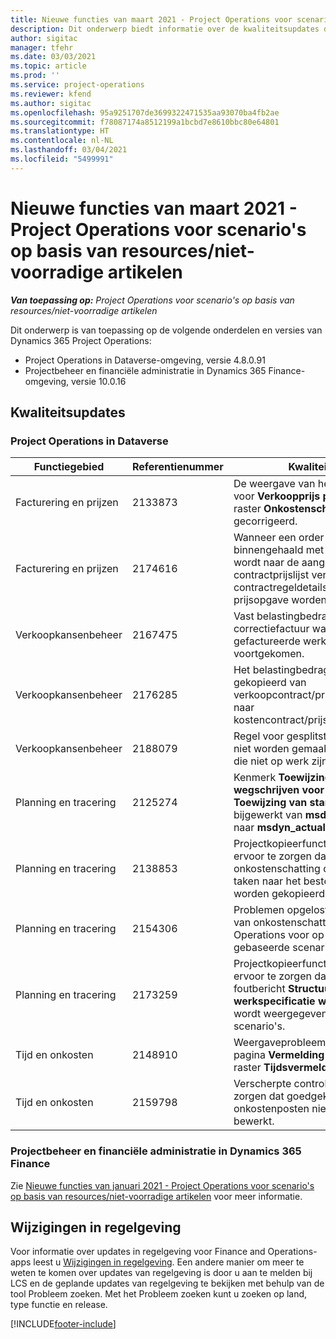 ```yaml
---
title: Nieuwe functies van maart 2021 - Project Operations voor scenario's op basis van resources/niet-voorradige artikelen
description: Dit onderwerp biedt informatie over de kwaliteitsupdates die beschikbaar zijn in de release van maart 2021 van Project Operations voor scenario's op basis van resources/niet-voorradige artikelen.
author: sigitac
manager: tfehr
ms.date: 03/03/2021
ms.topic: article
ms.prod: ''
ms.service: project-operations
ms.reviewer: kfend
ms.author: sigitac
ms.openlocfilehash: 95a9251707de3699322471535aa93070ba4fb2ae
ms.sourcegitcommit: f78087174a8512199a1bcbd7e8610bbc80e64801
ms.translationtype: HT
ms.contentlocale: nl-NL
ms.lasthandoff: 03/04/2021
ms.locfileid: "5499991"
---
```

# <a name="whats-new-march-2021---project-operations-for-resourcenon-stocked-based-scenarios"></a>Nieuwe functies van maart 2021 - Project Operations voor scenario's op basis van resources/niet-voorradige artikelen

_**Van toepassing op:** Project Operations voor scenario's op basis van resources/niet-voorradige artikelen_

Dit onderwerp is van toepassing op de volgende onderdelen en versies van Dynamics 365 Project Operations:

- Project Operations in Dataverse-omgeving, versie 4.8.0.91 
- Projectbeheer en financiële administratie in Dynamics 365 Finance-omgeving, versie 10.0.16 

## <a name="quality-updates"></a>Kwaliteitsupdates

### <a name="project-operations-on-dataverse"></a>Project Operations in Dataverse


| **Functiegebied** | **Referentienummer** | **Kwaliteitsupdate** |
| --- | --- | --- |
| Facturering en prijzen | 2133873 | De weergave van het valutasymbool voor **Verkoopprijs per eenheid** in het raster **Onkostenschattingen** is gecorrigeerd. |
| Facturering en prijzen | 2174616 | Wanneer een order wordt binnengehaald met een prijsopgave, wordt naar de aangepaste contractprijslijst verwezen op contractregeldetails die uit de prijsopgave worden gekopieerd. |
| Verkoopkansenbeheer | 2167475 | Vast belastingbedrag op de correctiefactuur waaruit een niet-gefactureerde werkelijke boeking is voortgekomen. |
| Verkoopkansenbeheer | 2176285 | Het belastingbedrag mag niet worden gekopieerd van verkoopcontract/prijsopgaveregeldetails naar kostencontract/prijsopgaveregeldetails. |
| Verkoopkansenbeheer | 2188079 | Regel voor gesplitste facturering mag niet worden gemaakt voor contracten die niet op werk zijn gebaseerd. |
| Planning en tracering | 2125274 | Kenmerk **Toewijzing twee keer wegschrijven voor project** voor **Toewijzing van startdatum van project** bijgewerkt van **msdyn\_taskearlieststart** naar **msdyn\_actualstart**. |
| Planning en tracering | 2138853 | Projectkopieerfunctie bijgewerkt om ervoor te zorgen dat de regels voor onkostenschatting die verwijzen naar taken naar het bestemmingsproject worden gekopieerd. |
| Planning en tracering | 2154306 | Problemen opgelost met het verwijderen van onkostenschattingen in Project Operations voor op resources gebaseerde scenario's. |
| Planning en tracering | 2173259 | Projectkopieerfunctie bijgewerkt om ervoor te zorgen dat hiervoor niet het foutbericht **Structuur voor werkspecificatie wordt gekopieerd** wordt weergegeven in bepaalde scenario's. |
| Tijd en onkosten | 2148910 | Weergaveprobleem opgelost met de pagina **Vermelding bewerken** in het raster **Tijdsvermelding**. |
| Tijd en onkosten | 2159798 | Verscherpte controles om ervoor te zorgen dat goedgekeurde onkostenposten niet kunnen worden bewerkt. |

### <a name="project-management-and-accounting-on-dynamics-365-finance"></a>Projectbeheer en financiële administratie in Dynamics 365 Finance

Zie [Nieuwe functies van januari 2021 - Project Operations voor scenario's op basis van resources/niet-voorradige artikelen](whats-new-jan-2021-resource-based.md) voor meer informatie.

## <a name="regulatory-updates"></a>Wijzigingen in regelgeving

Voor informatie over updates in regelgeving voor Finance and Operations-apps leest u [Wijzigingen in regelgeving](https://docs.microsoft.com/dynamics365/finance/localizations/regulatory-updates). Een andere manier om meer te weten te komen over updates van regelgeving is door u aan te melden bij LCS en de geplande updates van regelgeving te bekijken met behulp van de tool Probleem zoeken. Met het Probleem zoeken kunt u zoeken op land, type functie en release.


[!INCLUDE[footer-include](../includes/footer-banner.md)]

